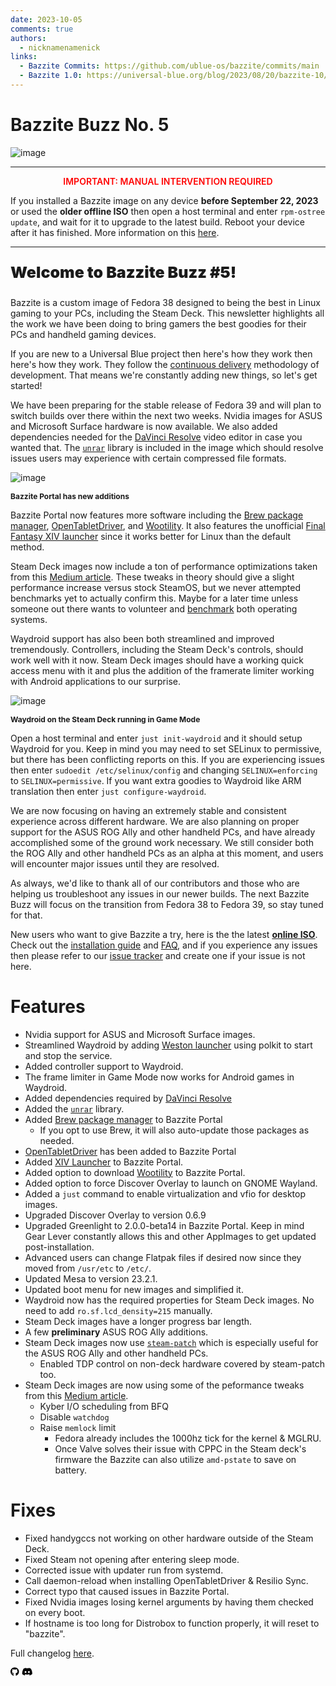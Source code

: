 ```yaml
---
date: 2023-10-05
comments: true
authors: 
  - nicknamenamenick
links:
  - Bazzite Commits: https://github.com/ublue-os/bazzite/commits/main
  - Bazzite 1.0: https://universal-blue.org/blog/2023/08/20/bazzite-10/
---
```

# Bazzite Buzz No. 5

![image](https://github.com/ublue-os/website/assets/121328689/6641f906-6e6d-4836-85be-16547d8681bb)

<hr>

<p style="text-align: center; font-weight: 600; color: red">IMPORTANT: MANUAL INTERVENTION REQUIRED</p>

If you installed a Bazzite image on any device **before September 22, 2023** or used the **older offline ISO** then open a host terminal and enter `rpm-ostree update`, and wait for it to upgrade to the latest build.  Reboot your device after it has finished.  More information on this [here](https://github.com/ublue-os/bazzite/issues/382).
<hr>

<p style="font-weight:900; font-size: 25px">Welcome to Bazzite Buzz #5!</p>

Bazzite is a custom image of Fedora 38 designed to being the best in Linux gaming to your PCs, including the Steam Deck. This newsletter highlights all the work we have been doing to bring gamers the best goodies for their PCs and handheld gaming devices.

If you are new to a Universal Blue project then here's how they work then here's how they work. They follow the [continuous delivery](https://continuousdelivery.com/) methodology of development. That means we're constantly adding new things, so let's get started!

We have been preparing for the stable release of Fedora 39 and will plan to switch builds over there within the next two weeks.  Nvidia images for ASUS and Microsoft Surface hardware is now available.  We also added dependencies needed for the [DaVinci Resolve](https://www.blackmagicdesign.com/products/davinciresolve) video editor in case you wanted that.  The [`unrar`](https://github.com/aawc/unrar) library is included in the image which should resolve issues users may experience with certain compressed file formats.

![image](https://github.com/ublue-os/website/assets/121328689/d613e61f-6135-45e3-a610-4d0e6d42a98c)

<p style="text-align: left;font-weight: bold;font-size: 12px">Bazzite Portal has new additions</p>


Bazzite Portal now features more software including the [Brew package manager](https://github.com/Homebrew/brew), [OpenTabletDriver](https://github.com/OpenTabletDriver/OpenTabletDriver), and [Wootility](https://wootility.io/).  It also features the unofficial [Final Fantasy XIV launcher](https://github.com/goatcorp/FFXIVQuickLauncher) since it works better for Linux than the default method.

Steam Deck images now include a ton of performance optimizations taken from this [Medium article](https://medium.com/@a.b.t./here-are-some-possibly-useful-tweaks-for-steamos-on-the-steam-deck-fcb6b571b577).  These tweaks in theory should give a slight performance increase versus stock SteamOS, but we never attempted benchmarks yet to actually confirm this.  Maybe for a later time unless someone out there wants to volunteer and [benchmark](https://github.com/flightlessmango/MangoHud#fps-logging) both operating systems.

Waydroid support has also been both streamlined and improved tremendously.  Controllers, including the Steam Deck's controls, should work well with it now.  Steam Deck images should have a working quick access menu with it and plus the addition of the framerate limiter working with Android applications to our surprise.

![image](https://github.com/ublue-os/website/assets/121328689/a7a46161-6670-4932-b10c-80a68210c2dc)

<p style="text-align: left;font-weight: bold;font-size: 12px">Waydroid on the Steam Deck running in Game Mode</p>

Open a host terminal and enter `just init-waydroid` and it should setup Waydroid for you.  Keep in mind you may need to set SELinux to permissive, but there has been conflicting reports on this.  If you are experiencing issues then enter `sudoedit /etc/selinux/config` and changing `SELINUX=enforcing` to `SELINUX=permissive`.  If you want extra goodies to Waydroid like ARM translation then enter `just configure-waydroid`.

We are now focusing on having an extremely stable and consistent experience across different hardware.  We are also planning on proper support for the ASUS ROG Ally and other handheld PCs, and have already accomplished some of the ground work necessary.  We still consider both the ROG Ally and other handheld PCs as an alpha at this moment, and users will encounter major issues until they are resolved.

As always, we'd like to thank all of our contributors and those who are helping us troubleshoot any issues in our newer builds.  The next Bazzite Buzz will focus on the transition from Fedora 38 to Fedora 39, so stay tuned for that.

New users who want to give Bazzite a try, here is the the latest [**online ISO**](https://github.com/ublue-os/bazzite/releases/tag/v1.2.0). Check out the [installation guide](https://universal-blue.org/images/bazzite/installation/) and [FAQ](https://universal-blue.org/images/bazzite/FAQ/), and if you experience any issues then please refer to our [issue tracker](https://github.com/ublue-os/bazzite/issues) and create one if your issue is not here.


# Features
- Nvidia support for ASUS and Microsoft Surface images.
- Streamlined Waydroid by adding [Weston launcher](https://wiki.archlinux.org/title/Weston) using polkit to start and stop the service. 
- Added controller support to Waydroid.
- The frame limiter in Game Mode now works for Android games in Waydroid.
- Added dependencies required by [DaVinci Resolve](https://www.blackmagicdesign.com/products/davinciresolve)
- Added the [`unrar`](https://github.com/aawc/unrar) library.
- Added [Brew package manager](https://github.com/Homebrew/brew) to Bazzite Portal
    - If you opt to use Brew, it will also auto-update those packages as needed.
- [OpenTabletDriver](https://github.com/OpenTabletDriver/OpenTabletDriver) has been added to Bazzite Portal
- Added [XIV Launcher](https://github.com/goatcorp/FFXIVQuickLauncher) to Bazzite Portal.
- Added option to download [Wootility](https://wootility.io/) to Bazzite Portal.
- Added option to force Discover Overlay to launch on GNOME Wayland.
- Added a `just` command to enable virtualization and vfio for desktop images.
- Upgraded Discover Overlay to version 0.6.9
- Upgraded Greenlight to 2.0.0-beta14 in Bazzite Portal.  Keep in mind Gear Lever constantly allows this and other AppImages to get updated post-installation.
- Advanced users can change Flatpak files if desired now since they moved from `/usr/etc` to `/etc/`.
- Updated Mesa to version 23.2.1.
- Updated boot menu for new images and simplified it.
- Waydroid now has the required properties for Steam Deck images.  No need to add `ro.sf.lcd_density=215` manually.
- Steam Deck images have a longer progress bar length.
- A few **preliminary** ASUS ROG Ally additions.
- Steam Deck images now use [`steam-patch`](https://github.com/Maclay74/steam-patch) which is especially useful for the ASUS ROG Ally and other handheld PCs.
    - Enabled TDP control on non-deck hardware covered by steam-patch too.
- Steam Deck images are now using some of the peformance tweaks from this [Medium article](https://medium.com/@a.b.t./here-are-some-possibly-useful-tweaks-for-steamos-on-the-steam-deck-fcb6b571b577).
    - Kyber I/O scheduling from BFQ
    - Disable `watchdog`
    - Raise `memlock` limit
        - Fedora already includes the 1000hz tick for the kernel & MGLRU. 
        - Once Valve solves their issue with CPPC in the Steam deck's firmware the Bazzite can also utilize `amd-pstate` to save on battery.


# Fixes
- Fixed handygccs not working on other hardware outside of the Steam Deck.
- Fixed Steam not opening after entering sleep mode.
- Corrected issue with updater run from systemd.
- Call daemon-reload when installing OpenTabletDriver & Resilio Sync.
- Correct typo that caused issues in Bazzite Portal. 
- Fixed Nvidia images losing kernel arguments by having them checked on every boot.
- If hostname is too long for Distrobox to function properly, it will reset to "bazzite".


Full changelog [here](https://github.com/ublue-os/bazzite/pull/379).

[<svg xmlns="http://www.w3.org/2000/svg" height="1em" viewBox="0 0 496 512"><!--! Font Awesome Free 6.4.2 by @fontawesome - https://fontawesome.com License - https://fontawesome.com/license (Commercial License) Copyright 2023 Fonticons, Inc. --><path d="M165.9 397.4c0 2-2.3 3.6-5.2 3.6-3.3.3-5.6-1.3-5.6-3.6 0-2 2.3-3.6 5.2-3.6 3-.3 5.6 1.3 5.6 3.6zm-31.1-4.5c-.7 2 1.3 4.3 4.3 4.9 2.6 1 5.6 0 6.2-2s-1.3-4.3-4.3-5.2c-2.6-.7-5.5.3-6.2 2.3zm44.2-1.7c-2.9.7-4.9 2.6-4.6 4.9.3 2 2.9 3.3 5.9 2.6 2.9-.7 4.9-2.6 4.6-4.6-.3-1.9-3-3.2-5.9-2.9zM244.8 8C106.1 8 0 113.3 0 252c0 110.9 69.8 205.8 169.5 239.2 12.8 2.3 17.3-5.6 17.3-12.1 0-6.2-.3-40.4-.3-61.4 0 0-70 15-84.7-29.8 0 0-11.4-29.1-27.8-36.6 0 0-22.9-15.7 1.6-15.4 0 0 24.9 2 38.6 25.8 21.9 38.6 58.6 27.5 72.9 20.9 2.3-16 8.8-27.1 16-33.7-55.9-6.2-112.3-14.3-112.3-110.5 0-27.5 7.6-41.3 23.6-58.9-2.6-6.5-11.1-33.3 2.6-67.9 20.9-6.5 69 27 69 27 20-5.6 41.5-8.5 62.8-8.5s42.8 2.9 62.8 8.5c0 0 48.1-33.6 69-27 13.7 34.7 5.2 61.4 2.6 67.9 16 17.7 25.8 31.5 25.8 58.9 0 96.5-58.9 104.2-114.8 110.5 9.2 7.9 17 22.9 17 46.4 0 33.7-.3 75.4-.3 83.6 0 6.5 4.6 14.4 17.3 12.1C428.2 457.8 496 362.9 496 252 496 113.3 383.5 8 244.8 8zM97.2 352.9c-1.3 1-1 3.3.7 5.2 1.6 1.6 3.9 2.3 5.2 1 1.3-1 1-3.3-.7-5.2-1.6-1.6-3.9-2.3-5.2-1zm-10.8-8.1c-.7 1.3.3 2.9 2.3 3.9 1.6 1 3.6.7 4.3-.7.7-1.3-.3-2.9-2.3-3.9-2-.6-3.6-.3-4.3.7zm32.4 35.6c-1.6 1.3-1 4.3 1.3 6.2 2.3 2.3 5.2 2.6 6.5 1 1.3-1.3.7-4.3-1.3-6.2-2.2-2.3-5.2-2.6-6.5-1zm-11.4-14.7c-1.6 1-1.6 3.6 0 5.9 1.6 2.3 4.3 3.3 5.6 2.3 1.6-1.3 1.6-3.9 0-6.2-1.4-2.3-4-3.3-5.6-2z"/></svg>](https://github.com/ublue-os/bazzite)  [<svg xmlns="http://www.w3.org/2000/svg" height="1em" viewBox="0 0 640 512"><!--! Font Awesome Free 6.4.2 by @fontawesome - https://fontawesome.com License - https://fontawesome.com/license (Commercial License) Copyright 2023 Fonticons, Inc. --><path d="M524.531,69.836a1.5,1.5,0,0,0-.764-.7A485.065,485.065,0,0,0,404.081,32.03a1.816,1.816,0,0,0-1.923.91,337.461,337.461,0,0,0-14.9,30.6,447.848,447.848,0,0,0-134.426,0,309.541,309.541,0,0,0-15.135-30.6,1.89,1.89,0,0,0-1.924-.91A483.689,483.689,0,0,0,116.085,69.137a1.712,1.712,0,0,0-.788.676C39.068,183.651,18.186,294.69,28.43,404.354a2.016,2.016,0,0,0,.765,1.375A487.666,487.666,0,0,0,176.02,479.918a1.9,1.9,0,0,0,2.063-.676A348.2,348.2,0,0,0,208.12,430.4a1.86,1.86,0,0,0-1.019-2.588,321.173,321.173,0,0,1-45.868-21.853,1.885,1.885,0,0,1-.185-3.126c3.082-2.309,6.166-4.711,9.109-7.137a1.819,1.819,0,0,1,1.9-.256c96.229,43.917,200.41,43.917,295.5,0a1.812,1.812,0,0,1,1.924.233c2.944,2.426,6.027,4.851,9.132,7.16a1.884,1.884,0,0,1-.162,3.126,301.407,301.407,0,0,1-45.89,21.83,1.875,1.875,0,0,0-1,2.611,391.055,391.055,0,0,0,30.014,48.815,1.864,1.864,0,0,0,2.063.7A486.048,486.048,0,0,0,610.7,405.729a1.882,1.882,0,0,0,.765-1.352C623.729,277.594,590.933,167.465,524.531,69.836ZM222.491,337.58c-28.972,0-52.844-26.587-52.844-59.239S193.056,219.1,222.491,219.1c29.665,0,53.306,26.82,52.843,59.239C275.334,310.993,251.924,337.58,222.491,337.58Zm195.38,0c-28.971,0-52.843-26.587-52.843-59.239S388.437,219.1,417.871,219.1c29.667,0,53.307,26.82,52.844,59.239C470.715,310.993,447.538,337.58,417.871,337.58Z"/></svg>](https://discord.bazzite.gg/)
